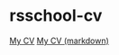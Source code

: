 # rsschool-cv

[My CV](https://siarheiliavontsyeu.github.io/rsschool-cv/)
[My CV (markdown)](https://siarheiliavontsyeu.github.io/rsschool-cv/cv)